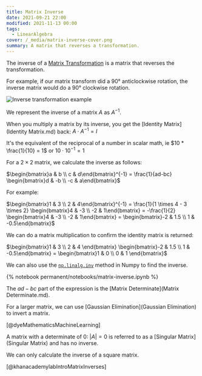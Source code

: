 ```yaml
---
title: Matrix Inverse
date: 2021-09-21 22:00
modified: 2021-11-13 00:00
tags:
  - LinearAlgebra
cover: /_media/matrix-inverse-cover.png
summary: A matrix that reverses a transformation.
---
```


The inverse of a [Matrix Transformation](matrix-transformation.md) is a matrix that reverses the transformation.

For example, if our matrix transform did a 90° anticlockwise rotation, the inverse matrix would do a 90° clockwise rotation.

![Inverse transformation example](/_media/inverse-matrix-transformation.gif)

We represent the inverse of a matrix $A$ as $A^{-1}$.

When you multiply a matrix by its inverse, you get the [Identity Matrix](Identity Matrix.md) back: $A \cdot A^{-1} = I$

It's the equivalent of the reciprocal of a number in scalar math, ie $10 * \frac{1}{10} = 1$ or $10 \cdot 10^{-1} = 1$

For a $2 \times 2$ matrix, we calculate the inverse as follows:

$\begin{bmatrix}a & b \\ c & d\end{bmatrix}^{-1} = \frac{1}{ad-bc} \begin{bmatrix}d & -b \\ -c & a\end{bmatrix}$

For example:

$\begin{bmatrix}1 & 3 \\ 2 & 4\end{bmatrix}^{-1} = \frac{1}{1 \times 4 - 3 \times 2} \begin{bmatrix}4 & -3 \\ -2 & 1\end{bmatrix} = -\frac{1}{2} \begin{bmatrix}4 & -3 \\ -2 & 1\end{bmatrix} = \begin{bmatrix}-2 & 1.5 \\ 1 & -0.5\end{bmatrix}$

We can do a matrix multiplication to confirm the identity matrix is returned:

$\begin{bmatrix}1 & 3 \\ 2 & 4 \end{bmatrix} \begin{bmatrix}-2 & 1.5 \\ 1 & -0.5\end{bmatrix} = \begin{bmatrix}1 & 0 \\ 0 & 1 \end{bmatrix}$

We can also use the [`np.linalg.inv`](https://numpy.org/doc/stable/reference/generated/numpy.linalg.inv.html) method in Numpy to find the inverse.

{% notebook permanent/notebooks/matrix-inverse.ipynb %}

The $ad-bc$ part of the expression is the [Matrix Determinate](Matrix Determinate.md).

For a larger matrix, we can use [Gaussian Elimination](Gaussian Elimination) to invert a matrix.

[@dyeMathematicsMachineLearning]

A matrix with a determinate of 0: $|A| = 0$ is referred to as a [Singular Matrix](Singular Matrix) and has no inverse.

We can only calculate the inverse of a square matrix.

[@khanacademylabIntroMatrixInverses]